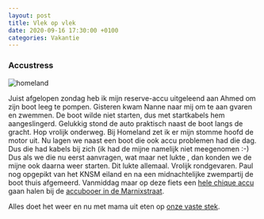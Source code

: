 ```yaml
---
layout: post
title: Vlek op vlek
date: 2020-09-16 17:30:00 +0100
categories: Vakantie
---
```


### Accustress
![homeland](https://prisse.net/homeland.jpg)  

Juist afgelopen zondag heb ik mijn reserve-accu uitgeleend aan Ahmed om zijn boot leeg te pompen. Gisteren kwam Nanne  naar mij om te aan gvaren en zwemmen.
De boot wilde niet starten, dus met startkabels hem aangeslingerd. Gelukkig stond de auto praktisch naast de boot langs de gracht. Hop vrolijk onderweg. 
Bij Homeland zet ik er mijn stomme hoofd de motor uit. Nu lagen we naast een boot die ook accu problemen had die dag. Dus die had kabels bij zich (ik had de mijne namelijk niet meegenomen :-) Dus als we die nu eerst aanvragen, wat maar net lukte , dan konden we de mijne ook daarna weer starten. Dit lukte allemaal.
Vrolijk rondgevaren. Paul nog opgepikt van het KNSM eiland en na een midnachtelijke zwempartij de boot thuis afgemeerd. Vanmiddag maar op deze fiets een [hele chique accu](https://www.optimabatteries.com/en-us/redtop-starting-battery) gaan halen bij de [accubooer in de Marnixstraat](https://www.accuverkoopamsterdam.com/).

Alles doet het weer en nu met mama uit eten op [onze vaste stek](https://www.pensionhomeland.com).
